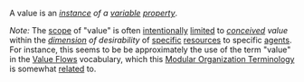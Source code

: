 A value is an *[instance](https://github.com/gcassel/Modular-Organization-Terminology/blob/master/terms/instance.md) of a [variable](https://github.com/gcassel/Modular-Organization-Terminology/blob/master/terms/variable.md) [property](https://github.com/gcassel/Modular-Organization-Terminology/blob/master/terms/property.md)*.

*Note:*  The [scope](https://github.com/gcassel/Modular-Organization-Terminology/blob/master/terms/scope.md) of "value" is often [intentionally](https://github.com/gcassel/Modular-Organization-Terminology/blob/master/terms/intention.md) [limited](https://github.com/gcassel/Modular-Organization-Terminology/blob/master/terms/limit.md) to *[conceived](https://github.com/gcassel/Modular-Organization-Terminology/blob/master/terms/concept.md) value* within the *[dimension](https://github.com/gcassel/Modular-Organization-Terminology/blob/master/terms/dimension.md) of desirability*  of [specific](https://github.com/gcassel/Modular-Organization-Terminology/blob/master/terms/specific.md) [resources](https://github.com/gcassel/Modular-Organization-Terminology/blob/master/terms/resource.md) to specific [agents](https://github.com/gcassel/Modular-Organization-Terminology/blob/master/terms/agents.md).  For instance, this seems to be be approximately the use of the term "value" in the [Value Flows](https://www.valueflo.ws/) vocabulary, which this [Modular Organization Terminology](https://github.com/gcassel/Modular-Organization-Terminology) is somewhat [related](https://github.com/gcassel/Modular-Organization-Terminology/blob/master/terms/relationship.md) to.
